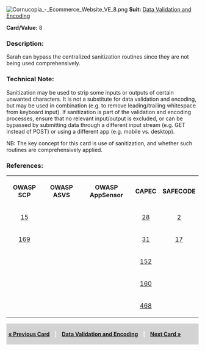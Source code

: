 ![Cornucopia_-_Ecommerce_Website_VE_8.png](Cornucopia_-_Ecommerce_Website_VE_8.png
"Cornucopia_-_Ecommerce_Website_VE_8.png") **Suit:** [Data Validation
and Encoding](Cornucopia_-_Ecommerce_Website_-_VE "wikilink")

**Card/Value:** 8

### Description:

Sarah can bypass the centralized sanitization routines since they are
not being used comprehensively.

### Technical Note:

Sanitization may be used to strip some inputs or outputs of certain
unwanted characters. It is not a substitute for data validation and
encoding, but may be used in combination (e.g. to remove
leading/trailing whitespace from keyboard input). If sanitization is
part of the validation and encoding processes, ensure that no relevant
input/output is excluded, or can be bypassed by submitting data through
a different input stream (e.g. GET instead of POST) or using a different
app (e.g. mobile vs. desktop).

NB: The key concept for this card is use of sanitization, and whether
such routines are comprehensively applied.

### References:

<table class="wikitable" style="text-align:center;">

<tr>

<th>

OWASP SCP

</th>

<th>

OWASP ASVS

</th>

<th>

OWASP AppSensor

</th>

<th>

CAPEC

</th>

<th>

SAFECODE

</th>

</tr>

<tr>

<td>

[15](OWASP_Secure_Coding_Practices_Checklist#15 "wikilink")

</td>

<td>

</td>

<td>

</td>

<td>

[28](https://capec.mitre.org/data/definitions/28.html)

</td>

<td>

[2](SAFECode_Practical_Security_Stories#2 "wikilink")

</td>

</tr>

<tr>

<td>

[169](OWASP_Secure_Coding_Practices_Checklist#169 "wikilink")

</td>

<td>

</td>

<td>

</td>

<td>

[31](https://capec.mitre.org/data/definitions/31.html)

</td>

<td>

[17](SAFECode_Practical_Security_Stories#17 "wikilink")

</td>

</tr>

<tr>

<td>

</td>

<td>

</td>

<td>

</td>

<td>

[152](https://capec.mitre.org/data/definitions/152.html)

</td>

<td>

</td>

</tr>

<tr>

<td>

</td>

<td>

</td>

<td>

</td>

<td>

[160](https://capec.mitre.org/data/definitions/160.html)

</td>

<td>

</td>

</tr>

<tr>

<td>

</td>

<td>

</td>

<td>

</td>

<td>

[468](https://capec.mitre.org/data/definitions/468.html)

</td>

<td>

</td>

</tr>

</table>

<div style="padding:5px;background:LightGray;color:White;font-weight:bold;">

[« Previous Card](Cornucopia_-_Ecommerce_Website_-_VE_7 "wikilink")
<span style="padding-left:10px;padding-right:10px;"> |</span> [Data
Validation and Encoding](Cornucopia_-_Ecommerce_Website_-_VE "wikilink")
<span style="padding-left:10px;padding-right:10px;"> |</span> [Next Card
»](Cornucopia_-_Ecommerce_Website_-_VE_9 "wikilink")

</div>